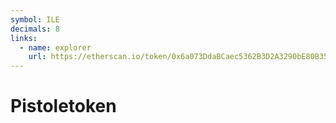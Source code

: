 ```yaml
---
symbol: ILE
decimals: 8
links:
  - name: explorer
    url: https://etherscan.io/token/0x6a073DdaBCaec5362B3D2A3290bE80B35397e48B
---
```


# Pistoletoken
